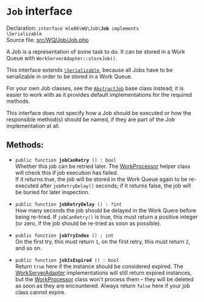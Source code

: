 # `Job` interface

Declaration: <code>interface mle86\WQ\Job\\<b>Job</b> implements \Serializable</code>  
Source file: [src/WQ/Job/Job.php](/src/WQ/Job/Job.php)

A Job is a representation of some task to do.
It can be stored in a Work Queue with `WorkServerAdapter::storeJob()`.

This interface extends [`\Serializable`](https://secure.php.net/manual/en/class.serializable.php),
because all Jobs have to be serializable
in order to be stored in a Work Queue.

For your own Job classes,
see the [`AbstractJob`](AbstractJob) base class instead;
it is easier to work with
as it provides default implementations
for the required methods.

This interface does not specify how a Job should be executed
or how the responsible method(s) should be named,
if they are part of the Job implementation at all.


## Methods:

<a name="jobCanRetry"></a>
* <code>public function <b>jobCanRetry</b> () : bool</code>  
    Whether this job can be retried later.
    The [WorkProcessor] helper class will check this if job execution has failed.  
    If it returns true, the job will be stored in the Work Queue again
    to be re-executed after `jobRetryDelay()` seconds;
    if it returns false, the job will be buried for later inspection.

<a name="jobRetryDelay"></a>
* <code>public function <b>jobRetryDelay</b> () : ?int</code>  
    How many seconds the job should be delayed in the Work Quere before being re-tried.
    If `jobCanRetry()` is true,
    this must return a positive integer
    (or zero, if the job should be re-tried as soon as possible).

<a name="jobTryIndex"></a>
* <code>public function <b>jobTryIndex</b> () : int</code>  
    On the first try, this must return `1`,
    on the first retry, this must return `2`,
    and so on.

<a name="jobIsExpired"></a>
* <code>public function <b>jobIsExpired</b> () : bool</code>  
    Return `true` here if the instance should be considered expired.
    The [WorkServerAdapter] implementations will still return expired instances,
    but the [WorkProcessor] class won't process them –
    they will be deleted as soon as they are encountered.
    Always return `false` here if your job class cannot expire.


[AbstractJob]: Ref_AbstractJob_base_class.md
[WorkProcessor]: Ref_WorkProcessor_class.md
[WorkServerAdapter]: Ref_WorkServerAdapter_interface.md

